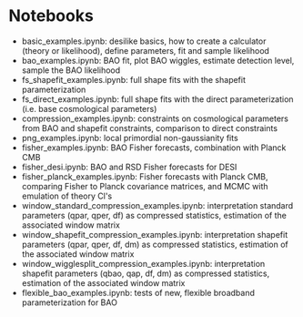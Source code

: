 # Notebooks

- basic_examples.ipynb: desilike basics, how to create a calculator (theory or likelihood), define parameters, fit and sample likelihood
- bao_examples.ipynb: BAO fit, plot BAO wiggles, estimate detection level, sample the BAO likelihood
- fs_shapefit_examples.ipynb: full shape fits with the shapefit parameterization
- fs_direct_examples.ipynb: full shape fits with the direct parameterization (i.e. base cosmological parameters)
- compression_examples.ipynb: constraints on cosmological parameters from BAO and shapefit constraints, comparison to direct constraints
- png_examples.ipynb: local primordial non-gaussianity fits
- fisher_examples.ipynb: BAO Fisher forecasts, combination with Planck CMB
- fisher_desi.ipynb: BAO and RSD Fisher forecasts for DESI
- fisher_planck_examples.ipynb: Fisher forecasts with Planck CMB, comparing Fisher to Planck covariance matrices, and MCMC with emulation of theory Cl's
- window_standard_compression_examples.ipynb: interpretation standard parameters (qpar, qper, df) as compressed statistics, estimation of the associated window matrix
- window_shapefit_compression_examples.ipynb: interpretation shapefit parameters (qpar, qper, df, dm) as compressed statistics, estimation of the associated window matrix
- window_wigglesplit_compression_examples.ipynb: interpretation shapefit parameters (qbao, qap, df, dm) as compressed statistics, estimation of the associated window matrix
- flexible_bao_examples.ipynb: tests of new, flexible broadband parameterization for BAO